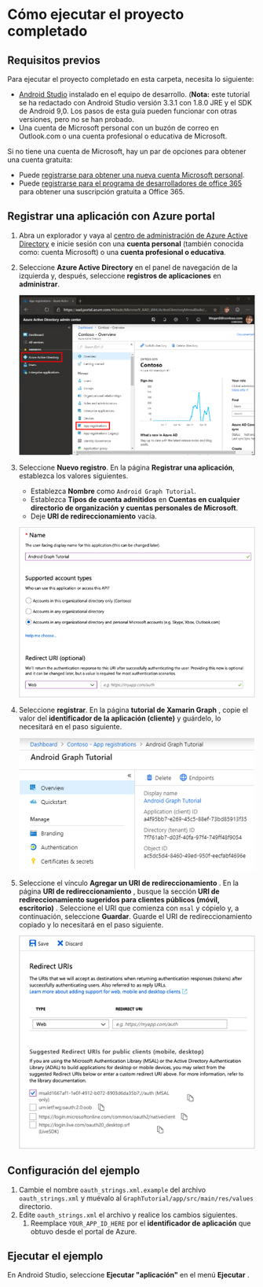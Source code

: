 # <a name="how-to-run-the-completed-project"></a>Cómo ejecutar el proyecto completado

## <a name="prerequisites"></a>Requisitos previos

Para ejecutar el proyecto completado en esta carpeta, necesita lo siguiente:

- [Android Studio](https://developer.android.com/studio/) instalado en el equipo de desarrollo. (**Nota:** este tutorial se ha redactado con Android Studio versión 3.3.1 con 1.8.0 JRE y el SDK de Android 9,0. Los pasos de esta guía pueden funcionar con otras versiones, pero no se han probado.
- Una cuenta de Microsoft personal con un buzón de correo en Outlook.com o una cuenta profesional o educativa de Microsoft.

Si no tiene una cuenta de Microsoft, hay un par de opciones para obtener una cuenta gratuita:

- Puede [registrarse para obtener una nueva cuenta Microsoft personal](https://signup.live.com/signup?wa=wsignin1.0&rpsnv=12&ct=1454618383&rver=6.4.6456.0&wp=MBI_SSL_SHARED&wreply=https://mail.live.com/default.aspx&id=64855&cbcxt=mai&bk=1454618383&uiflavor=web&uaid=b213a65b4fdc484382b6622b3ecaa547&mkt=E-US&lc=1033&lic=1).
- Puede [registrarse para el programa de desarrolladores de office 365](https://developer.microsoft.com/office/dev-program) para obtener una suscripción gratuita a Office 365.

## <a name="register-an-application-with-the-azure-portal"></a>Registrar una aplicación con Azure portal

1. Abra un explorador y vaya al [centro de administración de Azure Active Directory](https://aad.portal.azure.com) e inicie sesión con una **cuenta personal** (también conocida como: cuenta Microsoft) o una **cuenta profesional o educativa**.

1. Seleccione **Azure Active Directory** en el panel de navegación de la izquierda y, después, seleccione **registros de aplicaciones** en **administrar**.

    ![Una captura de pantalla de los registros de la aplicación ](../../tutorial/images/aad-portal-app-registrations.png)

1. Seleccione **Nuevo registro**. En la página **Registrar una aplicación**, establezca los valores siguientes.

    - Establezca **Nombre** como `Android Graph Tutorial`.
    - Establezca **Tipos de cuenta admitidos** en **Cuentas en cualquier directorio de organización y cuentas personales de Microsoft**.
    - Deje **URI de redireccionamiento** vacía.

    ![Captura de pantalla de la página registrar una aplicación](../../tutorial/images/aad-register-an-app.png)

1. Seleccione **registrar**. En la página **tutorial de Xamarin Graph** , copie el valor del **identificador de la aplicación (cliente)** y guárdelo, lo necesitará en el paso siguiente.

    ![Captura de pantalla del identificador de la aplicación del nuevo registro de la aplicación](../../tutorial/images/aad-application-id.png)

1. Seleccione el vínculo **Agregar un URI de redireccionamiento** . En la página **URI de redireccionamiento** , busque la sección **URI de redireccionamiento sugeridos para clientes públicos (móvil, escritorio)** . Seleccione el URI que comienza con `msal` y cópielo y, a continuación, seleccione **Guardar**. Guarde el URI de redireccionamiento copiado y lo necesitará en el paso siguiente.

    ![Captura de pantalla de la página URI de redireccionamiento](../../tutorial/images/aad-redirect-uris.png)

## <a name="configure-the-sample"></a>Configuración del ejemplo

1. Cambie el nombre `oauth_strings.xml.example` del archivo `oauth_strings.xml` y muévalo al `GraphTutorial/app/src/main/res/values` directorio.
1. Edite `oauth_strings.xml` el archivo y realice los cambios siguientes.
    1. Reemplace `YOUR_APP_ID_HERE` por el **identificador de aplicación** que obtuvo desde el portal de Azure.

## <a name="run-the-sample"></a>Ejecutar el ejemplo

En Android Studio, seleccione **Ejecutar "aplicación"** en el menú **Ejecutar** .
